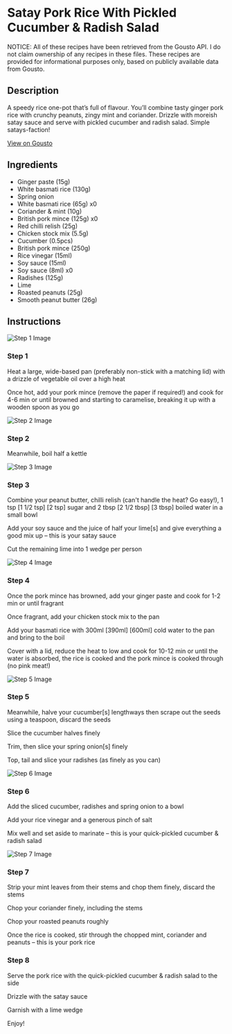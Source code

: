 # Satay Pork Rice With Pickled Cucumber & Radish Salad 

NOTICE: All of these recipes have been retrieved from the Gousto API. I do not claim ownership of any recipes in these files. These recipes are provided for informational purposes only, based on publicly available data from Gousto.

## Description

A speedy rice one-pot that’s full of flavour. You’ll combine tasty ginger pork rice with crunchy peanuts, zingy mint and coriander. Drizzle with moreish satay sauce and serve with pickled cucumber and radish salad. Simple satays-faction!

[View on Gousto](https://www.gousto.co.uk/recipes/cookbook/satay-pork-rice-with-cucumber-salad)

## Ingredients

- Ginger paste (15g)
- White basmati rice (130g)
- Spring onion
- White basmati rice (65g) x0
- Coriander & mint (10g)
- British pork mince (125g) x0
- Red chilli relish (25g)
- Chicken stock mix (5.5g)
- Cucumber (0.5pcs)
- British pork mince (250g)
- Rice vinegar (15ml)
- Soy sauce (15ml)
- Soy sauce (8ml) x0
- Radishes (125g)
- Lime
- Roasted peanuts (25g)
- Smooth peanut butter (26g)

## Instructions

![Step 1 Image](https://production-media.gousto.co.uk/cms/recipe-step-image/1639.-step-1-x200.jpg)

### Step 1

Heat a large, wide-based pan (preferably non-stick with a matching lid) with a drizzle of vegetable oil over a high heat

Once hot, add your pork mince (remove the paper if required!) and cook for 4-6 min or until browned and starting to caramelise, breaking it up with a wooden spoon as you go

![Step 2 Image](https://production-media.gousto.co.uk/cms/recipe-step-image/Kettle-copy-1687255020902-x200.jpg)

### Step 2

Meanwhile, boil half a kettle

![Step 3 Image](https://production-media.gousto.co.uk/cms/recipe-step-image/1639.-step-3-x200.jpg)

### Step 3

Combine your peanut butter, chilli relish (can't handle the heat? Go easy!), 1 tsp <span class="text-purple">[1 1/2 tsp]</span> <span class="text-danger">[2 tsp] </span>sugar and 2 tbsp <span class="text-purple">[2 1/2 tbsp]</span> <span class="text-danger">[3 tbsp] </span>boiled water in a small bowl

Add your soy sauce and the juice of half your lime[s] and give everything a good mix up – this is your satay sauce

Cut the remaining lime into 1<span class="text-danger"> </span>wedge per person

![Step 4 Image](https://production-media.gousto.co.uk/cms/recipe-step-image/1639.-step-4-x200.jpg)

### Step 4

Once the pork mince has browned, add your ginger paste and cook for 1-2 min or until fragrant

Once fragrant, add your chicken stock mix to the pan

Add your basmati rice with 300ml <span class="text-purple">[390ml]</span> <span class="text-danger">[600ml]</span> cold water to the pan and bring to the boil

Cover with a lid, reduce the heat to low and cook for 10-12 min or until the water is absorbed, the rice is cooked and the pork mince is cooked through (no pink meat!)

![Step 5 Image](https://production-media.gousto.co.uk/cms/recipe-step-image/1639.-step-5-x200.jpg)

### Step 5

Meanwhile, halve your cucumber[s] lengthways then scrape out the seeds using a teaspoon, discard the seeds

Slice the cucumber halves finely

Trim, then slice your spring onion[s] finely

Top, tail and slice your radishes (as finely as you can)

![Step 6 Image](https://production-media.gousto.co.uk/cms/recipe-step-image/1639.-step-6-x200.jpg)

### Step 6

Add the sliced cucumber, radishes and spring onion to a bowl

Add your rice vinegar and a generous pinch of salt

Mix well and set aside to marinate – this is your quick-pickled cucumber & radish salad

![Step 7 Image](https://production-media.gousto.co.uk/cms/recipe-step-image/1639.-step-7-x200.jpg)

### Step 7

Strip your mint leaves from their stems and chop them finely, discard the stems

Chop your coriander finely, including the stems

Chop your roasted peanuts roughly

Once the rice is cooked, stir through the chopped mint, coriander and peanuts – this is your pork rice

### Step 8

Serve the pork rice with the quick-pickled cucumber & radish salad to the side

Drizzle with the satay sauce

Garnish with a lime wedge

Enjoy!

